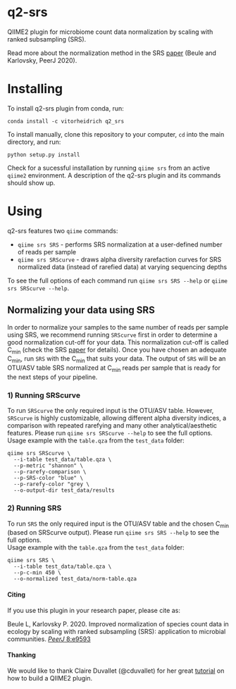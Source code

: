 # q2-srs

QIIME2 plugin for microbiome count data normalization by scaling with ranked subsampling (SRS).

Read more about the normalization method in the SRS [paper](https://doi.org/10.7717/peerj.9593) (Beule and Karlovsky, PeerJ 2020).
<!---To more details on the usage of SRS, take a look at the practical guide [paper]() ().--->

# Installing

To install q2-srs plugin from conda, run:
```
conda install -c vitorheidrich q2_srs
```
To install manually, clone this repository to your computer, `cd` into the main directory, and run:
```
python setup.py install
```
Check for a sucessful installation by running `qiime srs` from an active `qiime2` environment. A description of the q2-srs plugin and its commands should show up.

# Using

q2-srs features two `qiime` commands:
* `qiime srs SRS` - performs SRS normalization at a user-defined number of reads per sample
* `qiime srs SRScurve` - draws alpha diversity rarefaction curves for SRS normalized data (instead of rarefied data) at varying sequencing depths

To see the full options of each command run `qiime srs SRS --help` or `qiime srs SRScurve --help`.

## Normalizing your data using SRS

In order to normalize your samples to the same number of reads per sample using SRS, we recommend running `SRScurve` first in order to determine a good normalization cut-off for your data. This normalization cut-off is called C<sub>min</sub> (check the SRS [paper](https://doi.org/10.7717/peerj.9593) for details). Once you have chosen an adequate C<sub>min</sub>, run `SRS` with the C<sub>min</sub> that suits your data. The output of `SRS` will be an OTU/ASV table SRS normalized at C<sub>min</sub> reads per sample that is ready for the next steps of your pipeline.

### 1) Running SRScurve
To run `SRScurve` the only required input is the OTU/ASV table. However, `SRScurve` is highly customizable, allowing different alpha diversity indices, a comparison with repeated rarefying and many other analytical/aesthetic features<!--(check the SRS practical guide [paper](https://doi.org/10.7717/peerj.9593) for details)-->. Please run `qiime srs SRScurve --help` to see the full options. 
Usage example with the `table.qza` from the `test_data` folder:
```
qiime srs SRScurve \
  --i-table test_data/table.qza \
  --p-metric "shannon" \
  --p-rarefy-comparison \
  --p-SRS-color "blue" \
  --p-rarefy-color "grey \
  --o-output-dir test_data/results
```
### 2) Running SRS
To run `SRS` the only required input is the OTU/ASV table and the chosen C<sub>min</sub> (based on SRScurve output). Please run `qiime srs SRS --help` to see the full options.  
Usage example with the `table.qza` from the `test_data` folder:
```
qiime srs SRS \
  --i-table test_data/table.qza \
  --p-c-min 450 \
  --o-normalized test_data/norm-table.qza
```
#### Citing
If you use this plugin in your research paper, please cite as:

Beule L, Karlovsky P. 2020. Improved normalization of species count data in ecology by scaling with ranked subsampling (SRS): application to microbial communities. [*PeerJ* 8:e9593](https://doi.org/10.7717/peerj.9593)
<!---Change the proposed cite to the practical guide later--->

#### Thanking
We would like to thank Claire Duvallet (@cduvallet) for her great [tutorial](https://cduvallet.github.io/posts/2018/03/qiime2-plugin) on how to build a QIIME2 plugin.
